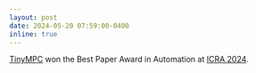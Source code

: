 ```yaml
---
layout: post
date: 2024-05-20 07:59:00-0400
inline: true
---
```


[TinyMPC](http://tinympc.org) won the Best Paper Award in Automation at [ICRA 2024](https://2024.ieee-icra.org/awards-and-finalists/).
